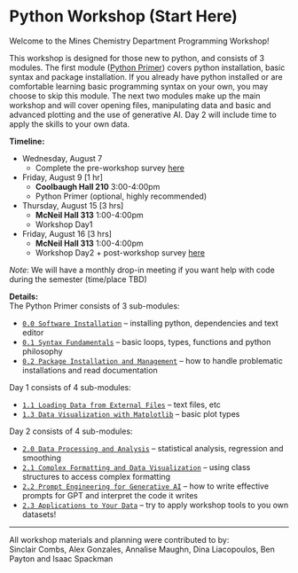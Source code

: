# Python Workshop (Start Here)

Welcome to the Mines Chemistry Department Programming Workshop!  

This workshop is designed for those new to python, and consists of 3 modules. The first module ([Python Primer](https://github.com/Mines-Python-Workshop/Python_Workshop_Materials/tree/main/Python_Primer)) covers python installation, basic syntax and package installation. If you already have python installed or are comfortable learning basic programming syntax on your own, you may choose to skip this module. The next two modules make up the main workshop and will cover opening files, manipulating data and basic and advanced plotting and the use of generative AI. Day 2 will include time to apply the skills to your own data.  

**Timeline:**
* Wednesday, August 7 
  - Complete the pre-workshop survey [here](https://forms.office.com/r/W5VuJM9hwx)
* Friday, August 9 [1 hr] 
  - **Coolbaugh Hall 210** 3:00-4:00pm
  - Python Primer (optional, highly recommended)
* Thursday, August 15 [3 hrs] 
  - **McNeil Hall 313** 1:00-4:00pm
  - Workshop Day1
* Friday, August 16 [3 hrs] 
  - **McNeil Hall 313** 1:00-4:00pm
  - Workshop Day2 + post-workshop survey [here](https://forms.office.com/r/W5VuJM9hwx)  
  
*Note*:
We will have a monthly drop-in meeting if you want help with code during the semester (time/place TBD)
  
**Details:**  
The Python Primer consists of 3 sub-modules:  
* [`0.0 Software Installation`](./Python_Primer/0.0_python_primer_software_installation.md) – installing python, dependencies and text editor  
* [`0.1 Syntax Fundamentals`](./Python_Primer/0.1_python_primer_syntax_fundamentals.ipynb) – basic loops, types, functions and python philosophy  
* [`0.2 Package Installation and Management`](./Python_Primer/0.2_python_primer_package_installation_and_management.md) – how to handle problematic installations and read documentation
  
Day 1 consists of 4 sub-modules:
* [`1.1 Loading Data from External Files`](./Workshop_Day1/1.1_day1_external_data_files.md) – text files, etc
* [`1.3 Data Visualization with Matplotlib`](./Workshop_Day1/1.3_day1_plotting_with_matplotlib.md) – basic plot types

Day 2 consists of 4 sub-modules:  
* [`2.0 Data Processing and Analysis`](./Workshop_Day2/2.0_day2_data_analysis_and_stats.ipynb) – statistical analysis, regression and smoothing  
* [`2.1 Complex Formatting and Data Visualization`](./Workshop_Day2/2.1_day2_complex_formatting.md) – using class structures to access complex formatting 
* [`2.2 Prompt Engineering for Generative AI`](./Workshop_Day2/2.2_day2_prompt_engineering_for_generative_ai.md) – how to write effective prompts for GPT and interpret the code it writes
* [`2.3 Applications to Your Data`](./Workshop_Day2/2.3_day2_applications_to_your_data.md) – try to apply workshop tools to you own datasets!

---
All workshop materials and planning were contributed to by:  
Sinclair Combs, Alex Gonzales, Annalise Maughn, Dina Liacopoulos, Ben Payton and Isaac Spackman
